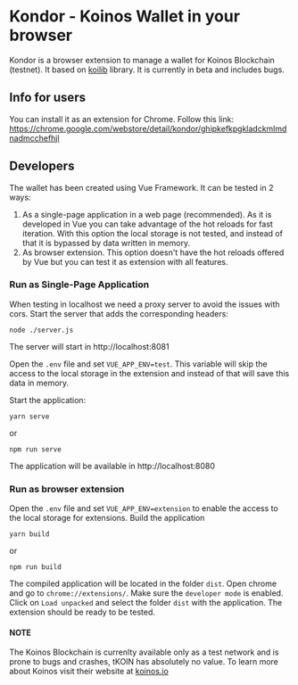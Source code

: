 # Kondor - Koinos Wallet in your browser

Kondor is a browser extension to manage a wallet for Koinos Blockchain (testnet). It based on [koilib](https://github.com/joticajulian/koilib) library. It is currently in beta and includes bugs.

## Info for users

You can install it as an extension for Chrome. Follow this link:
https://chrome.google.com/webstore/detail/kondor/ghipkefkpgkladckmlmdnadmcchefhjl

## Developers

The wallet has been created using Vue Framework. It can be tested in 2 ways:

1. As a single-page application in a web page (recommended). As it is developed in Vue you can take advantage of the hot reloads for fast iteration. With this option the local storage is not tested, and instead of that it is bypassed by data written in memory.
2. As browser extension. This option doesn't have the hot reloads offered by Vue but you can test it as extension with all features.

### Run as Single-Page Application

When testing in localhost we need a proxy server to avoid the issues with cors. Start the server that adds the corresponding headers:

```
node ./server.js
```

The server will start in http://localhost:8081

Open the `.env` file and set `VUE_APP_ENV=test`. This variable will skip the access to the local storage in the extension and instead of that will save this data in memory.

Start the application:

```
yarn serve
```

or

```
npm run serve
```

The application will be available in http://localhost:8080

### Run as browser extension

Open the `.env` file and set `VUE_APP_ENV=extension` to enable the access to the local storage for extensions. Build the application

```
yarn build
```

or

```
npm run build
```

The compiled application will be located in the folder `dist`. Open chrome and go to `chrome://extensions/`. Make sure the `developer mode` is enabled. Click on `Load unpacked` and select the folder `dist` with the application. The extension should be ready to be tested.

#### NOTE

The Koinos Blockchain is currenlty available only as a test network and is prone to bugs and crashes, tKOIN has absolutely no value. To learn more about Koinos visit their website at [koinos.io](https://koinos.io)
